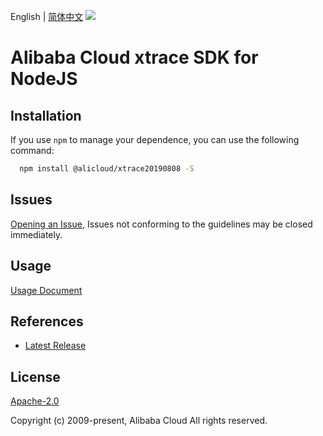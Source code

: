 English | [简体中文](README-CN.md)
![](https://aliyunsdk-pages.alicdn.com/icons/AlibabaCloud.svg)

# Alibaba Cloud xtrace SDK for NodeJS

## Installation
If you use `npm` to manage your dependence, you can use the following command:

```sh
  npm install @alicloud/xtrace20190808 -S
```

## Issues
[Opening an Issue](https://github.com/aliyun/alibabacloud-typescript-sdk/issues/new), Issues not conforming to the guidelines may be closed immediately.

## Usage
[Usage Document](https://github.com/aliyun/alibabacloud-typescript-sdk/blob/master/docs/Usage-EN.md#quick-examples)

## References
* [Latest Release](https://github.com/aliyun/alibabacloud-typescript-sdk/)

## License
[Apache-2.0](http://www.apache.org/licenses/LICENSE-2.0)

Copyright (c) 2009-present, Alibaba Cloud All rights reserved.
